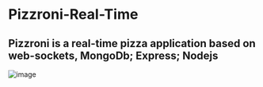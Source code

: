# Pizzroni-Real-Time
## Pizzroni is a real-time pizza application based on web-sockets, MongoDb; Express; Nodejs

![image](https://user-images.githubusercontent.com/66864065/185983469-1c4511a4-85d7-4300-bf8e-f789e90e8ecf.png)



